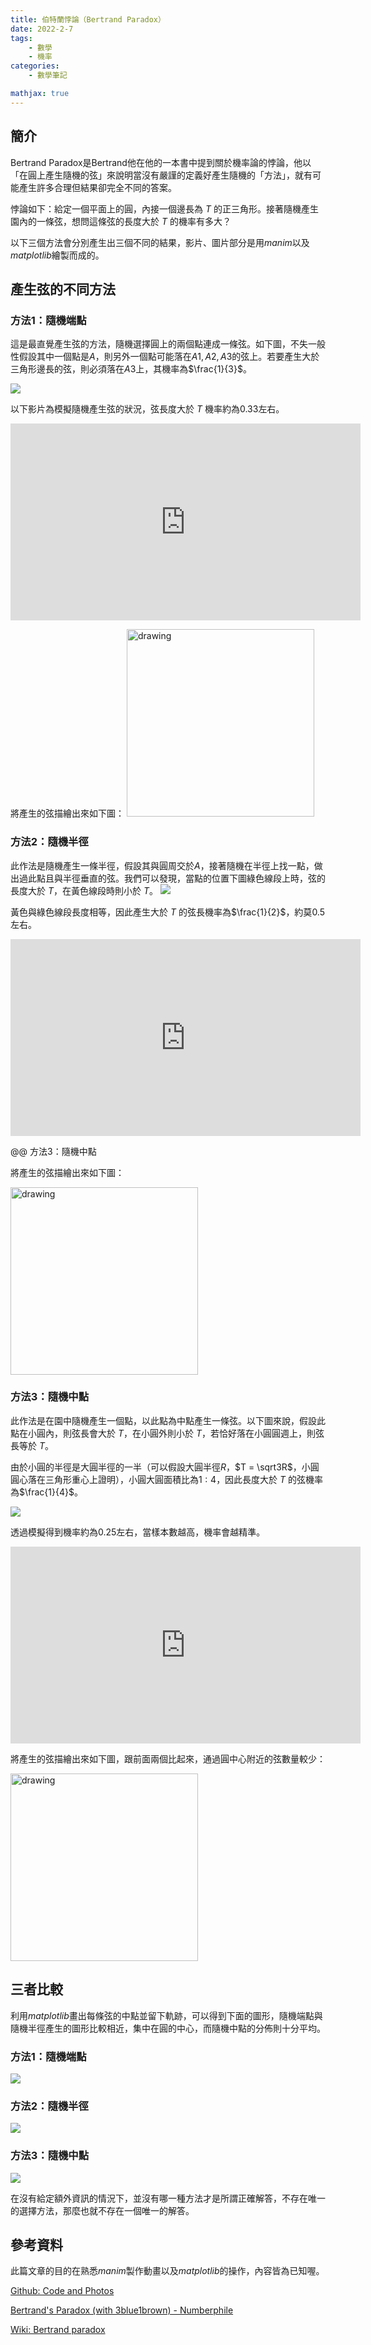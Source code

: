 ```yaml
---
title: 伯特蘭悖論（Bertrand Paradox）
date: 2022-2-7
tags: 
    - 數學
    - 機率
categories:
	- 數學筆記

mathjax: true
---
```


## 簡介

Bertrand Paradox是Bertrand他在他的一本書中提到關於機率論的悖論，他以「在圓上產生隨機的弦」來說明當沒有嚴謹的定義好產生隨機的「方法」，就有可能產生許多合理但結果卻完全不同的答案。

悖論如下：給定一個平面上的圓，內接一個邊長為 $T$ 的正三角形。接著隨機產生園內的一條弦，想問這條弦的長度大於 $T$ 的機率有多大？
<!--more-->
以下三個方法會分別產生出三個不同的結果，影片、圖片部分是用*manim*以及*matplotlib*繪製而成的。

## 產生弦的不同方法

### 方法1：隨機端點

這是最直覺產生弦的方法，隨機選擇圓上的兩個點連成一條弦。如下圖，不失一般性假設其中一個點是$A$，則另外一個點可能落在$A1,A2,A3$的弦上。若要產生大於三角形邊長的弦，則必須落在$A3$上，其機率為$\frac{1}{3}$。

![](https://i.imgur.com/VY5lu3v.png)

以下影片為模擬隨機產生弦的狀況，弦長度大於 $T$ 機率約為$0.33$左右。

<iframe width="560" height="315" src="https://www.youtube.com/embed/dJB3xVKWavI" frameborder="0" allowfullscreen></iframe>


將產生的弦描繪出來如下圖：
<img src="https://i.imgur.com/gbpWKKe.png" alt="drawing" width="300"/>

### 方法2：隨機半徑

此作法是隨機產生一條半徑，假設其與圓周交於$A$，接著隨機在半徑上找一點，做出過此點且與半徑垂直的弦。我們可以發現，當點的位置下圖綠色線段上時，弦的長度大於 $T$，在黃色線段時則小於 $T$。
![](https://i.imgur.com/RZ97qY7.png)

黃色與綠色線段長度相等，因此產生大於 $T$ 的弦長機率為$\frac{1}{2}$，約莫$0.5$左右。

<iframe width="560" height="315" src="https://www.youtube.com/embed/sH-0lX4h1lw" frameborder="0" allowfullscreen></iframe>

@@ 方法3：隨機中點

將產生的弦描繪出來如下圖：

<img src="https://i.imgur.com/UGawzWw.png" alt="drawing" width="300"/>

### 方法3：隨機中點

此作法是在園中隨機產生一個點，以此點為中點產生一條弦。以下圖來說，假設此點在小圓內，則弦長會大於 $T$，在小圓外則小於 $T$，若恰好落在小圓圓週上，則弦長等於 $T$。

由於小圓的半徑是大圓半徑的一半（可以假設大圓半徑$R$，$T = \sqrt3R$，小圓圓心落在三角形重心上證明），小圓大圓面積比為$1:4$，因此長度大於 $T$ 的弦機率為$\frac{1}{4}$。

![](https://i.imgur.com/fLgOuOC.png)

透過模擬得到機率約為$0.25$左右，當樣本數越高，機率會越精準。

<iframe width="560" height="315" src="https://www.youtube.com/embed/oF2DIPIAFcU" frameborder="0" allowfullscreen></iframe>

將產生的弦描繪出來如下圖，跟前面兩個比起來，通過圓中心附近的弦數量較少：

<img src="https://i.imgur.com/kOaKQCL.png" alt="drawing" width="300"/>

## 三者比較

利用*matplotlib*畫出每條弦的中點並留下軌跡，可以得到下面的圖形，隨機端點與隨機半徑產生的圖形比較相近，集中在圓的中心，而隨機中點的分佈則十分平均。

### 方法1：隨機端點

![](https://i.imgur.com/C1zPHS4.png)

### 方法2：隨機半徑

![](https://i.imgur.com/riz3ZQn.png)

### 方法3：隨機中點

![](https://i.imgur.com/5M2cLna.png)

在沒有給定額外資訊的情況下，並沒有哪一種方法才是所謂正確解答，不存在唯一的選擇方法，那麼也就不存在一個唯一的解答。

## 參考資料

此篇文章的目的在熟悉*manim*製作動畫以及*matplotlib*的操作，內容皆為已知喔。

[Github: Code and Photos](https://github.com/peienwu/cp_code/tree/main/Bertrand%20Paradox)

[Bertrand's Paradox (with 3blue1brown) - Numberphile](https://youtu.be/mZBwsm6B280)

[Wiki: Bertrand paradox](https://en.wikipedia.org/wiki/Bertrand_paradox_(probability))
